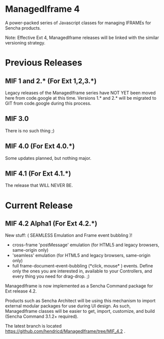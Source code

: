 ManagedIframe 4
=============

A power-packed series of Javascript classes for managing IFRAMEs for Sencha products.

Note: Effective Ext 4, ManagedIframe releases will be linked with the similar versioning strategy.

 Previous Releases
==========

MIF 1 and 2.\* (For Ext 1,2,3.\*)
-------------
Legacy releases of the ManagedIframe series have NOT YET been moved here from code.google at this time.
Versions 1.\* and 2.\* will be migrated to GIT from code.google during this process.

MIF 3.0
-------------
There is no such thing ;)

MIF 4.0 (For Ext 4.0.*)
-------------
Some updates planned, but nothing major.

MIF 4.1 (For Ext 4.1.*)
-------------
The release that WILL NEVER BE.

 Current Release
==========

MIF 4.2 Alpha1 (For Ext 4.2.*)
-------------

New stuff: ( SEAMLESS Emulation and Frame event bubbling )!

 * cross-frame 'postMessage' emulation (for HTML5 and legacy browsers, same-origin only)
 * 'seamless' emulation (for HTML5 and legacy browsers, same-origin only)
 * full frame-document-event-bubbling (\*click, mouse\* ) events. Define only the ones you
are interested in, available to your Controllers, and every thing you need for drag-drop.  ;)
 
ManagedIframe is now implemented as a Sencha Command package for Ext release 4.2.   

Products such
as Sencha Architect will be using this mechanism to import external modular packages for use during UI
design.  As such, ManagedIframe classes will be easier to get, import, customize, and build (Sencha 
Command 3.1.2+ required).

The latest branch is located https://github.com/hendricd/ManagedIframe/tree/MIF_4.2 .
